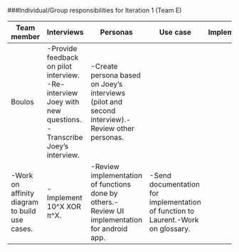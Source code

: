###Individual/Group responsibilities for Iteration 1 (Team E)


|Team member|Interviews|Personas|Use case|Implementation|Testing|Documentation/Glossary|
|------------------|-----------------|-----------------|-----------------|-----------------|-----------------|-----------------|
|Boulos|-Provide feedback on pilot interview. -Re-interview Joey with new questions. -Transcribe Joey’s interview.|-Create persona based on Joey’s interviews (pilot and second interview).-Review other personas.
|-Work on affinity diagram to build use cases. |-Implement 10^X XOR π^X.|-Review implementation of functions done by others.-Review UI implementation for android app.|-Send documentation for implementation of function to Laurent.-Work on glossary.|

